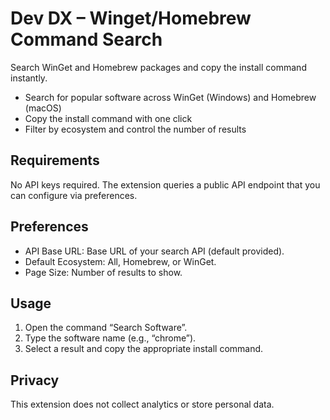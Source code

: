 # Dev DX – Winget/Homebrew Command Search

Search WinGet and Homebrew packages and copy the install command instantly.

-  Search for popular software across WinGet (Windows) and Homebrew (macOS)
-  Copy the install command with one click
-  Filter by ecosystem and control the number of results

## Requirements

No API keys required. The extension queries a public API endpoint that you can configure via preferences.

## Preferences

-  API Base URL: Base URL of your search API (default provided).
-  Default Ecosystem: All, Homebrew, or WinGet.
-  Page Size: Number of results to show.

## Usage

1. Open the command “Search Software”.
2. Type the software name (e.g., “chrome”).
3. Select a result and copy the appropriate install command.

## Privacy

This extension does not collect analytics or store personal data.
